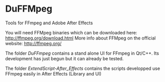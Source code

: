# DuFFMpeg
Tools for FFmpeg and Adobe  After Effects

You will need FFMpeg binaries which can be downloaded here: http://ffmpeg.org/download.html
More info about FFMpeg on the official website: http://ffmpeg.org/

The folder _DuFFmpeg_ contains a stand alone UI for FFmpeg in Qt/C++. Its development has just begun but it can already be tested.

The folder _ExtendScript-After\_Effects_ contains the scripts developped use FFmpeg easily in After Effects (Library and UI)
